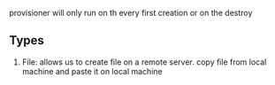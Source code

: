 provisioner will only run on th every first creation or on the destroy 

## Types

1. File: allows us to create file on a remote server. copy file from local machine and paste it on local machine 